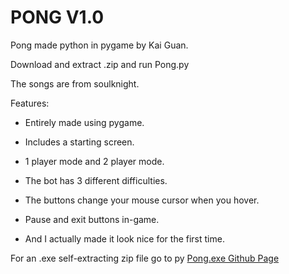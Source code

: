 # PONG V1.0
Pong made python in pygame by Kai Guan.

Download and extract .zip and run Pong.py

The songs are from soulknight.

Features:

- Entirely made using pygame.

- Includes a starting screen.

- 1 player mode and 2 player mode.

- The bot has 3 different difficulties.

- The buttons change your mouse cursor when you hover.

- Pause and exit buttons in-game.

- And I actually made it look nice for the first time.

For an .exe self-extracting zip file go to py [Pong.exe Github Page](https://github.com/Kai-Guan/PONG-exe)
